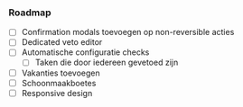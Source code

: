 ### Roadmap
- [ ] Confirmation modals toevoegen op non-reversible acties
- [ ] Dedicated veto editor
- [ ] Automatische configuratie checks
  - [ ] Taken die door iedereen gevetoed zijn
- [ ] Vakanties toevoegen
- [ ] Schoonmaakboetes
- [ ] Responsive design
